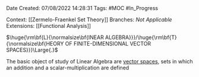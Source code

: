 <br />
<br />

Date Created: 07/08/2022 14:28:31
Tags: #MOC #In_Progress

Context: [[Zermelo-Fraenkel Set Theory]]
Branches: _Not Applicable_
Extensions: [[Functional Analysis]]

$\huge{\rm\bf{L}{\normalsize\bf{INEAR ALGEBRA}}}/\huge{\rm\bf{T}{\normalsize\bf{HEORY OF FINITE-DIMENSIONAL VECTOR SPACES}}}\Large{.}$

The basic object of study of Linear Algebra are [vector spaces](obsidian://open?file=Vector%20Space.md), sets in which an addition and a scalar-multiplication are defined
